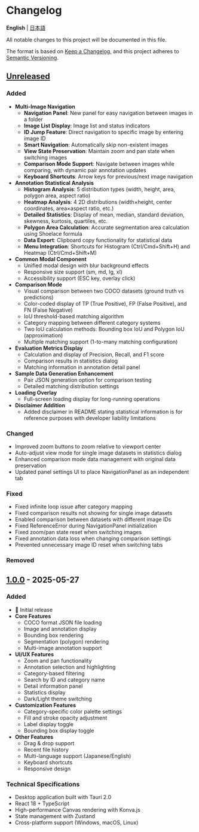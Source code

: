 # Changelog

**English** | [日本語](./CHANGELOG.md)

All notable changes to this project will be documented in this file.

The format is based on [Keep a Changelog](https://keepachangelog.com/en/1.0.0/),
and this project adheres to [Semantic Versioning](https://semver.org/spec/v2.0.0.html).

## [Unreleased]

### Added

- **Multi-Image Navigation**
  - **Navigation Panel**: New panel for easy navigation between images in a folder
  - **Image List Display**: Image list and status indicators
  - **ID Jump Feature**: Direct navigation to specific image by entering image ID
  - **Smart Navigation**: Automatically skip non-existent images
  - **View State Preservation**: Maintain zoom and pan state when switching images
  - **Comparison Mode Support**: Navigate between images while comparing, with dynamic pair annotation updates
  - **Keyboard Shortcuts**: Arrow keys for previous/next image navigation
- **Annotation Statistical Analysis**
  - **Histogram Analysis**: 5 distribution types (width, height, area, polygon area, aspect ratio)
  - **Heatmap Analysis**: 4 2D distributions (width×height, center coordinates, area×aspect ratio, etc.)
  - **Detailed Statistics**: Display of mean, median, standard deviation, skewness, kurtosis, quartiles, etc.
  - **Polygon Area Calculation**: Accurate segmentation area calculation using Shoelace formula
  - **Data Export**: Clipboard copy functionality for statistical data
  - **Menu Integration**: Shortcuts for Histogram (Ctrl/Cmd+Shift+H) and Heatmap (Ctrl/Cmd+Shift+M)
- **Common Modal Component**
  - Unified modal design with blur background effects
  - Responsive size support (sm, md, lg, xl)
  - Accessibility support (ESC key, overlay click)
- **Comparison Mode**
  - Visual comparison between two COCO datasets (ground truth vs predictions)
  - Color-coded display of TP (True Positive), FP (False Positive), and FN (False Negative)
  - IoU threshold-based matching algorithm
  - Category mapping between different category systems
  - Two IoU calculation methods: Bounding box IoU and Polygon IoU (approximation)
  - Multiple matching support (1-to-many matching configuration)
- **Evaluation Metrics Display**
  - Calculation and display of Precision, Recall, and F1 score
  - Comparison results in statistics dialog
  - Matching information in annotation detail panel
- **Sample Data Generation Enhancement**
  - Pair JSON generation option for comparison testing
  - Detailed matching distribution settings
- **Loading Overlay**
  - Full-screen loading display for long-running operations
- **Disclaimer Addition**
  - Added disclaimer in README stating statistical information is for reference purposes with developer liability limitations

### Changed

- Improved zoom buttons to zoom relative to viewport center
- Auto-adjust view mode for single image datasets in statistics dialog
- Enhanced comparison mode data management with original data preservation
- Updated panel settings UI to place NavigationPanel as an independent tab

### Fixed

- Fixed infinite loop issue after category mapping
- Fixed comparison results not showing for single image datasets
- Enabled comparison between datasets with different image IDs
- Fixed ReferenceError during NavigationPanel initialization
- Fixed zoom/pan state reset when switching images
- Fixed annotation data loss when changing comparison settings
- Prevented unnecessary image ID reset when switching tabs

### Removed

## [1.0.0] - 2025-05-27

### Added

- 🎉 Initial release
- **Core Features**
  - COCO format JSON file loading
  - Image and annotation display
  - Bounding box rendering
  - Segmentation (polygon) rendering
  - Multi-image annotation support
- **UI/UX Features**
  - Zoom and pan functionality
  - Annotation selection and highlighting
  - Category-based filtering
  - Search by ID and category name
  - Detail information panel
  - Statistics display
  - Dark/Light theme switching
- **Customization Features**
  - Category-specific color palette settings
  - Fill and stroke opacity adjustment
  - Label display toggle
  - Bounding box display toggle
- **Other Features**
  - Drag & drop support
  - Recent file history
  - Multi-language support (Japanese/English)
  - Keyboard shortcuts
  - Responsive design

### Technical Specifications

- Desktop application built with Tauri 2.0
- React 18 + TypeScript
- High-performance Canvas rendering with Konva.js
- State management with Zustand
- Cross-platform support (Windows, macOS, Linux)

[Unreleased]: https://github.com/tact-software/coav/compare/v1.0.0...HEAD
[1.0.0]: https://github.com/tact-software/coav/releases/tag/v1.0.0
